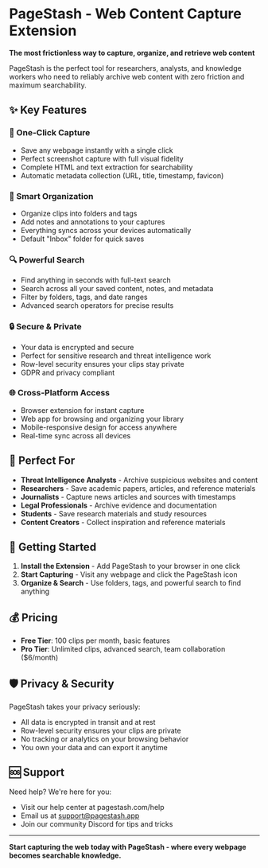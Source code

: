 # PageStash - Web Content Capture Extension

**The most frictionless way to capture, organize, and retrieve web content**

PageStash is the perfect tool for researchers, analysts, and knowledge workers who need to reliably archive web content with zero friction and maximum searchability.

## ✨ Key Features

### 🚀 One-Click Capture
- Save any webpage instantly with a single click
- Perfect screenshot capture with full visual fidelity
- Complete HTML and text extraction for searchability
- Automatic metadata collection (URL, title, timestamp, favicon)

### 📁 Smart Organization
- Organize clips into folders and tags
- Add notes and annotations to your captures
- Everything syncs across your devices automatically
- Default "Inbox" folder for quick saves

### 🔍 Powerful Search
- Find anything in seconds with full-text search
- Search across all your saved content, notes, and metadata
- Filter by folders, tags, and date ranges
- Advanced search operators for precise results

### 🔒 Secure & Private
- Your data is encrypted and secure
- Perfect for sensitive research and threat intelligence work
- Row-level security ensures your clips stay private
- GDPR and privacy compliant

### 🌐 Cross-Platform Access
- Browser extension for instant capture
- Web app for browsing and organizing your library
- Mobile-responsive design for access anywhere
- Real-time sync across all devices

## 🎯 Perfect For

- **Threat Intelligence Analysts** - Archive suspicious websites and content
- **Researchers** - Save academic papers, articles, and reference materials  
- **Journalists** - Capture news articles and sources with timestamps
- **Legal Professionals** - Archive evidence and documentation
- **Students** - Save research materials and study resources
- **Content Creators** - Collect inspiration and reference materials

## 🚀 Getting Started

1. **Install the Extension** - Add PageStash to your browser in one click
2. **Start Capturing** - Visit any webpage and click the PageStash icon
3. **Organize & Search** - Use folders, tags, and powerful search to find anything

## 💰 Pricing

- **Free Tier**: 100 clips per month, basic features
- **Pro Tier**: Unlimited clips, advanced search, team collaboration ($6/month)

## 🛡️ Privacy & Security

PageStash takes your privacy seriously:
- All data is encrypted in transit and at rest
- Row-level security ensures your clips are private
- No tracking or analytics on your browsing behavior
- You own your data and can export it anytime

## 🆘 Support

Need help? We're here for you:
- Visit our help center at pagestash.com/help
- Email us at support@pagestash.app
- Join our community Discord for tips and tricks

---

**Start capturing the web today with PageStash - where every webpage becomes searchable knowledge.**

